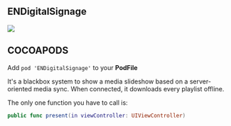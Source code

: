 ## ENDigitalSignage

![](https://badgen.net/badge/stable/1.0.1/blue)

## COCOAPODS

Add `pod 'ENDigitalSignage'` to your **PodFile**

It's a blackbox system to show a media slideshow based on a server-oriented media sync. When connected, it downloads every playlist offline.

The only one function you have to call is:

```swift
public func present(in viewController: UIViewController)
```
